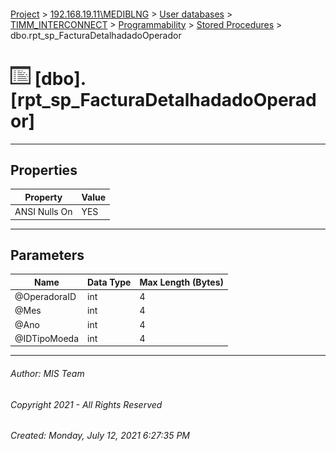 #### 

[Project](../../../../../index.md) > [192.168.19.11\\MEDIBLNG](../../../../index.md) > [User databases](../../../index.md) > [TIMM_INTERCONNECT](../../index.md) > [Programmability](../index.md) > [Stored Procedures](Stored_Procedures.md) > dbo.rpt_sp_FacturaDetalhadadoOperador

# ![Stored Procedures](../../../../../Images/StoredProcedure32.png) [dbo].[rpt_sp_FacturaDetalhadadoOperador]

---

## <a name="#properties"></a>Properties

| Property | Value |
|---|---|
| ANSI Nulls On | YES |


---

## <a name="#parameters"></a>Parameters

| Name | Data Type | Max Length (Bytes) |
|---|---|---|
| @OperadoraID | int | 4 |
| @Mes | int | 4 |
| @Ano | int | 4 |
| @IDTipoMoeda | int | 4 |


---

###### Author:  MIS Team

###### Copyright 2021 - All Rights Reserved

###### Created: Monday, July 12, 2021 6:27:35 PM

